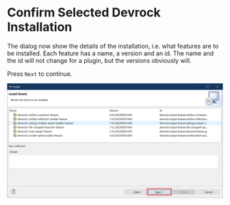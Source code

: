 # Confirm Selected Devrock Installation

The dialog now show the details of the installation, i.e. what features are to be installed. Each feature has a name, a version and an id. The name and the id will not change for a plugin, but the versions obviously will. 

Press `Next` to continue.

![confirm-selected-devrock-installation](./images/confirm-selected-devrock-installation.png "selected features from the modularmind update-site")

<style>
    img[alt=confirm-selected-devrock-installation] { max-width: 100%; }
</style>
